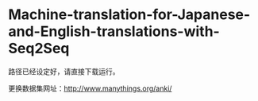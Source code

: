 # Machine-translation-for-Japanese-and-English-translations-with-Seq2Seq
路径已经设定好，请直接下载运行。

更换数据集网址：http://www.manythings.org/anki/
